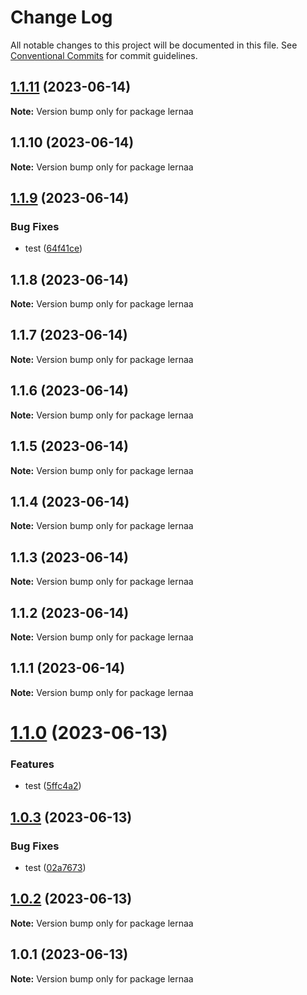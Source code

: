 # Change Log

All notable changes to this project will be documented in this file.
See [Conventional Commits](https://conventionalcommits.org) for commit guidelines.

## [1.1.11](https://github.com/thejaswitricon/lerna/compare/v1.1.10...v1.1.11) (2023-06-14)

**Note:** Version bump only for package lernaa






## 1.1.10 (2023-06-14)

**Note:** Version bump only for package lernaa





## [1.1.9](https://github.com/thejaswitricon/lerna/compare/v1.1.8...v1.1.9) (2023-06-14)


### Bug Fixes

* test ([64f41ce](https://github.com/thejaswitricon/lerna/commit/64f41ce6df63117fd685b2970040efaf905b694e))






## 1.1.8 (2023-06-14)

**Note:** Version bump only for package lernaa





## 1.1.7 (2023-06-14)

**Note:** Version bump only for package lernaa





## 1.1.6 (2023-06-14)

**Note:** Version bump only for package lernaa





## 1.1.5 (2023-06-14)

**Note:** Version bump only for package lernaa





## 1.1.4 (2023-06-14)

**Note:** Version bump only for package lernaa





## 1.1.3 (2023-06-14)

**Note:** Version bump only for package lernaa





## 1.1.2 (2023-06-14)

**Note:** Version bump only for package lernaa





## 1.1.1 (2023-06-14)

**Note:** Version bump only for package lernaa





# [1.1.0](https://github.com/thejaswitricon/lerna/compare/v1.0.3...v1.1.0) (2023-06-13)


### Features

* test ([5ffc4a2](https://github.com/thejaswitricon/lerna/commit/5ffc4a2f6bd36dc37a10efc021092288ea03f932))





## [1.0.3](https://github.com/thejaswitricon/lerna/compare/v1.0.2...v1.0.3) (2023-06-13)


### Bug Fixes

* test ([02a7673](https://github.com/thejaswitricon/lerna/commit/02a76735578caa0773a3df3299625bca5e21d423))





## [1.0.2](https://github.com/thejaswitricon/lerna/compare/v1.0.1...v1.0.2) (2023-06-13)

**Note:** Version bump only for package lernaa





## 1.0.1 (2023-06-13)

**Note:** Version bump only for package lernaa
